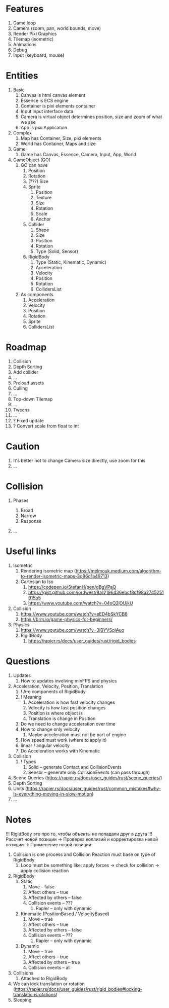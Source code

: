 # Features

1. Game loop
1. Camera (zoom, pan, world bounds, move)
1. Render Pixi Graphics
1. Tilemap (isometric)
1. Animations
1. Debug
1. Input (keyboard, mouse)

# Entities

1. Basic
    1. Canvas is html canvas element
    1. Essence is ECS engine
    1. Container is pixi elements container
    1. Input input interface data
    1. Camera is virtual object determines position, size and zoom of what we see
    1. App is pixi.Application
1. Complex
    1. Map has Container, Size, pixi elements
    1. World has Container, Maps and size
1. Game
    1. Game has Canvas, Essence, Camera, Input, App, World
1. GameObject (GO)
    1. GO can have
        1. Position
        1. Rotation
        1. (???) Size
        1. Sprite
            1. Position
            1. Texture
            1. Size
            1. Rotation
            1. Scale
            1. Anchor
        1. Collider
            1. Shape
            1. Size
            1. Position
            1. Rotation
            1. Type (Solid, Sensor)
        1. RigidBody
            1. Type (Static, Kinematic, Dynamic)
            1. Acceleration
            1. Velocity
            1. Position
            1. Rotation
            1. CollidersList
    1. As components
        1. Acceleration
        1. Velocity
        1. Position
        1. Rotation
        1. Sprite
        1. CollidersList

# Roadmap

1. Collision
1. Depth Sorting
1. Add collider
1. ...
1. Preload assets
1. Culling
1. ...
1. Top-down Tilemap
1. ...
1. Tweens
1. ...
1. ? Fixed update
1. ? Convert scale from float to int

# Caution

1. It's better not to change Camera size directly, use zoom for this
1. ...

# Collision

1. Phases
    1. Broad
    1. Narrow
    1. Response

1. ...



# Useful links

1. Isometric
    1. Rendering isometric map (https://melmouk.medium.com/algorithm-to-render-isometric-maps-3d86d1a49713)
    1. Cartesian to Iso
        1. https://codepen.io/StefanH/pen/qBgVPaQ
        1. https://gist.github.com/jordwest/8a12196436ebcf8df98a2745251915b5
        1. https://www.youtube.com/watch?v=04oQ2jOUjkU
1. Collision
    1. https://www.youtube.com/watch?v=eED4bSkYCB8
    1. https://brm.io/game-physics-for-beginners/
1. Physics
    1. https://www.youtube.com/watch?v=3lBYVSplAuo
    1. RigidBody
        1. https://rapier.rs/docs/user_guides/rust/rigid_bodies


# Questions

1. Updates
    1. How to updates involving minFPS and physics
1. Acceleration, Velocity, Position, Translation
    1. ! Are components of RigidBody 
    1. ! Meaning
        1. Acceleration is how fast velocity changes
        1. Velocity is how fast position changes
        1. Position is where object is
        1. Translation is change in Position
    1. Do we need to change acceleration over time
    1. How to change only velocity
        1. Maybe acceleration must not be part of engine
    1. How speed must work (where to apply it)
    1. linear / angular velocity
    1. Do Acceleration works with Kinematic
1. Collision
    1. ! Types
        1. Solid – generate Contact and CollisionEvents
        1. Sensor – generate only CollisionEvents (can pass through)
1. Scene Queries (https://rapier.rs/docs/user_guides/rust/scene_queries/)
1. Depth Sorting
1. Units (https://rapier.rs/docs/user_guides/rust/common_mistakes#why-is-everything-moving-in-slow-motion)
1. ...

# Notes

!!! RigidBody это про то, чтобы объекты не попадали друг в друга
!!! Рассчет новой позиции -> Проверка коллизий и корректировка новой позиции -> Применение новой позиции

1. Collision is one process and Collision Reaction must base on type of RigidBody
    1. Loop must be something like: apply forces -> check for collision -> apply collision reaction
1. RigidBody
    1. Static
        1. Move – false
        1. Affect others – true
        1. Affected by others – false
        1. Collision events – ???
            1. Rapier – only with dynamic
    1. Kinematic (PositionBased / VelocityBased)
        1. Move – true
        1. Affect others – true
        1. Affected by others – false
        1. Collision events – ???
            1. Rapier – only with dynamic
    1. Dynamic
        1. Move – true
        1. Affect others – true
        1. Affected by others – true
        1. Collision events – all
1. Collisions
    1. Attached to RigidBody
1. We can lock translation or rotation (https://rapier.rs/docs/user_guides/rust/rigid_bodies#locking-translationsrotations)
1. Sleeping